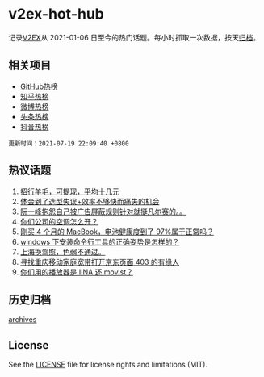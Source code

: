 # v2ex-hot-hub

 记录[V2EX](https://www.v2ex.com/)从 2021-01-06 日至今的热门话题。每小时抓取一次数据，按天[归档](archives)。
 
 ## 相关项目

- [GitHub热榜](https://github.com/lonnyzhang423/github-hot-hub)
- [知乎热榜](https://github.com/lonnyzhang423/zhihu-hot-hub)
- [微博热榜](https://github.com/lonnyzhang423/weibo-hot-hub)
- [头条热榜](https://github.com/lonnyzhang423/toutiao-hot-hub)
- [抖音热榜](https://github.com/lonnyzhang423/douyin-hot-hub)


 `更新时间：2021-07-19 22:09:40 +0800`

## 热议话题

1. [招行羊毛，可提现，平均十几元](https://www.v2ex.com/t/790417)
1. [体会到了选型失误+效率不够快而痛失的机会](https://www.v2ex.com/t/790304)
1. [阮一峰抱怨自己被广告屏蔽规则针对就挺凡尔赛的。。](https://www.v2ex.com/t/790313)
1. [你们公司的空调怎么开？](https://www.v2ex.com/t/790284)
1. [刚买 4 个月的 MacBook，电池健康度到了 97%属于正常吗？](https://www.v2ex.com/t/790264)
1. [windows 下安装命令行工具的正确姿势是怎样的？](https://www.v2ex.com/t/790320)
1. [上海换驾照，色弱不通过。](https://www.v2ex.com/t/790428)
1. [寻找重庆移动家庭宽带打开京东页面 403 的有缘人](https://www.v2ex.com/t/790297)
1. [你们用的播放器是 IINA 还 movist？](https://www.v2ex.com/t/790444)

## 历史归档

[archives](archives)

## License

See the [LICENSE](LICENSE) file for license rights and limitations (MIT).

